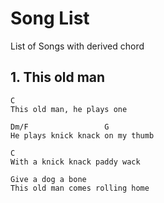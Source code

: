 # Song List

List of Songs with derived chord

## 1. This old man

```text
C
This old man, he plays one

Dm/F                 G
He plays knick knack on my thumb

C
With a knick knack paddy wack

Give a dog a bone
This old man comes rolling home
```
